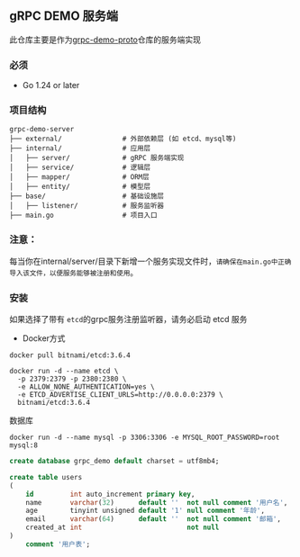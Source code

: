 ## gRPC DEMO 服务端

此仓库主要是作为[grpc-demo-proto](https://github.com/archine/grpc-demo-proto)仓库的服务端实现

### 必须

- Go 1.24 or later

### 项目结构

```
grpc-demo-server
├── external/               # 外部依赖层 (如 etcd、mysql等)
├── internal/               # 应用层
│   ├── server/             # gRPC 服务端实现
│   ├── service/            # 逻辑层
│   ├── mapper/             # ORM层
│   ├── entity/             # 模型层
├── base/                   # 基础设施层
│   ├── listener/           # 服务监听器
├── main.go                 # 项目入口
```

### 注意：

每当你在internal/server/目录下新增一个服务实现文件时，``请确保在main.go中正确导入该文件，以便服务能够被注册和使用``。

### 安装

如果选择了带有 ``etcd``的grpc服务注册监听器，请务必启动 etcd 服务

* Docker方式

```shell
docker pull bitnami/etcd:3.6.4

docker run -d --name etcd \
  -p 2379:2379 -p 2380:2380 \
  -e ALLOW_NONE_AUTHENTICATION=yes \
  -e ETCD_ADVERTISE_CLIENT_URLS=http://0.0.0.0:2379 \
  bitnami/etcd:3.6.4
```

数据库

```shell
docker run -d --name mysql -p 3306:3306 -e MYSQL_ROOT_PASSWORD=root mysql:8
```

```sql
create database grpc_demo default charset = utf8mb4;

create table users
(
    id         int auto_increment primary key,
    name       varchar(32)      default ''  not null comment '用户名',
    age        tinyint unsigned default '1' null comment '年龄',
    email      varchar(64)      default ''  not null comment '邮箱',
    created_at int                          not null
)
    comment '用户表';
```